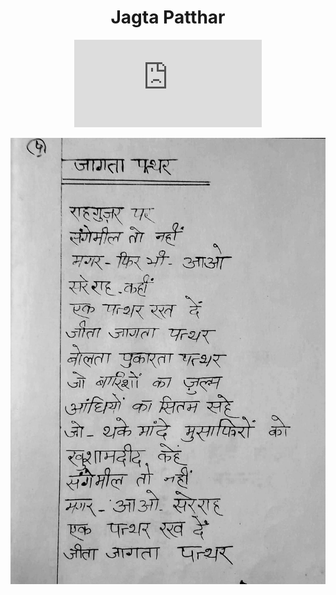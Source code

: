 <center>
<h1> Jagta Patthar </h1>
<iframe src="https://archive.org/embed/rastaTauMile/01_jagtaPathar.wav" width="300" height="140" frameborder="0" webkitallowfullscreen="true" mozallowfullscreen="true" allowfullscreen></iframe>

![](./4_jagtaPatthar.jpg)
</center>


